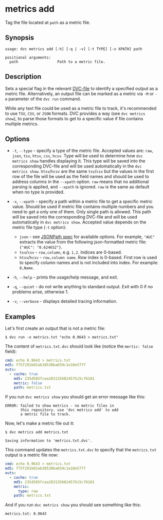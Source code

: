 # metrics add

Tag the file located at `path` as a metric file.

## Synopsis

```usage
usage: dvc metrics add [-h] [-q | -v] [-t TYPE] [-x XPATH] path

positional arguments:
  path                  Path to a metric file.
```

## Description

Sets a special flag in the relevant [DVC-file](/doc/user-guide/dvc-file-format)
to identify a specified output as a metric file. Alternatively, an output file
can be marked as a metric via `-M` or `-m` parameter of the `dvc run` command.

While any text file could be used as a metric file to track, it's recommended to
use `TSV`, `CSV`, or `JSON` formats. DVC provides a way (see
`dvc metrics show`), to parse those formats to get to a specific value if file
contains multiple metrics.

## Options

- `-t`, `--type` - specify a type of the metric file. Accepted values are:
  `raw`, `json`, `tsv`, `htsv`, `csv`, `hcsv`. Type will be used to determine
  how `dvc metrics show` handles displaying it. This type will be saved into the
  corresponding DVC-file and will be used automatically in the
  `dvc metrics show`. `htsv`/`hcsv` are the same `tsv`/`csv` but the values in
  the first row of the file will be used as the field names and should be used
  to address columns in the `--xpath` option. `raw` means that no additional
  parsing is applied, and `--xpath` is ignored. `raw` is the same as default
  when no type is provided.

- `-x`, `--xpath` - specify a path within a metric file to get a specific metric
  value. Should be used if metric file contains multiple numbers and you need to
  get a only one of them. Only single path is allowed. This path will be saved
  into the corresponding DVC-file and will be used automatically in
  `dvc metrics show`. Accepted value depends on the metric file type (`-t`
  option):

  - `json` - see [JSONPath spec](https://goessner.net/articles/JsonPath/) for
    available options. For example, `"AUC"` extracts the value from the
    following json-formatted metric file: `{"AUC": "0.624652"}`.
  - `tsv`/`csv` - `row,column`, e.g. `1,2`. Indices are 0-based.
  - `htsv`/`hcsv` - `row,column name`. Row index is 0-based. First row is used
    to specify column names and is not included into index. For example:
    `0,Name`.

- `-h`, `--help` - prints the usage/help message, and exit.

- `-q`, `--quiet` - do not write anything to standard output. Exit with 0 if no
  problems arise, otherwise 1.

- `-v`, `--verbose` - displays detailed tracing information.

## Examples

Let's first create an output that is not a metric file:

```dvc
$ dvc run -o metrics.txt "echo 0.9643 > metrics.txt"
```

The content of `metrics.txt.dvc` should look like (notice the `mertic: false`
field):

```yaml
cmd: echo 0.9643 > metrics.txt
md5: f75f291b02ab38530ba659c1e10e577f
outs:
  - cache: true
    md5: 235d585fcea283135682457b15c76101
    metric: false
    path: metrics.txt
```

If you run `dvc metrics show` you should get an error message like this:

```dvc
ERROR: failed to show metrics - no metric files in
       this repository. use 'dvc metrics add' to add
       a metric file to track.
```

Now, let's make a metric file out it:

```dvc
$ dvc metrics add metrics.txt

Saving information to 'metrics.txt.dvc'.
```

This command updates the `metrics.txt.dvc` to specify that the `metrics.txt`
output is a metric file now:

```yaml
cmd: echo 0.9643 > metrics.txt
md5: f75f291b02ab38530ba659c1e10e577f
outs:
  - cache: true
    md5: 235d585fcea283135682457b15c76101
    metric:
      type: raw
    path: metrics.txt
```

And if you run `dvc metrics show` you should see something like this:

```dvc
metrics.txt: 0.9643
```
